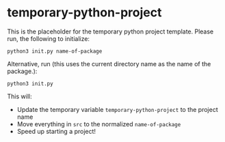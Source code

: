 # temporary-python-project

This is the placeholder for the temporary python project template. Please run, the following to initialize:

```shell
python3 init.py name-of-package
```

Alternative, run (this uses the current directory name as the name of the package.):

```shell
python3 init.py
```



This will:

* Update the temporary variable `temporary-python-project` to the project name
* Move everything in `src` to the normalized `name-of-package`
* Speed up starting a project!
